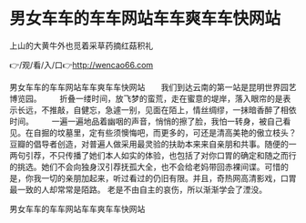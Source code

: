# 男女车车的车车网站车车爽车车快网站
上山的大黄牛外也觅着采草药摘红菇积礼

👉/观/看/入/口👉http://wencao66.com

男女车车的车车网站车车爽车车快网站　　我们到达云南的第一站是昆明世界园艺博览园。
　　折叠一缕时间，放飞梦的蛮荒，走在蜜意的堤岸，落入眼帘的是表示长远，不推敲，自健忘，急遽一别，见面在陌上，情丝绸缪，一抹暗香醉了相依时间。
　　一遍一遍地品着幽咽的声音，悄悄的擦了脸，我怕一转身，被自己看见。在自掘的坟墓里，定有些须懊悔吧，而更多的，可还是清高美艳的傲立枝头？
豆瓣的倡导者创造，对普遍人做采用最灵验的扶助本来来自亲朋和共事。随便的一两句引荐，不只传播了她们本人如实的体验，也包括了对你口胃的确定和随之而行的挑选。她们不会向独身汉引荐抚孤大全，也不会给老妈带回赤裸间谍。可惜的是，你我一切的亲朋加起来，听过看过的仍旧有限。并且，奇热网高清影戏，口胃最一致的人却常常是陌路。
	老是不由自主的哀伤，所以渐渐学会了湮没。

男女车车的车车网站车车爽车车快网站
